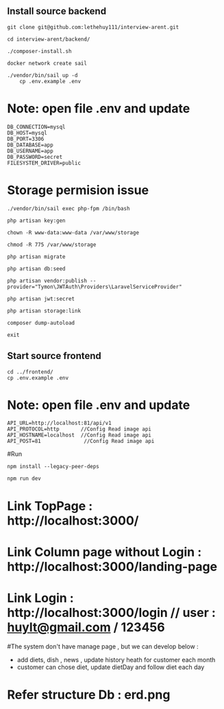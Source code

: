 ## Install source backend

    git clone git@github.com:lethehuy111/interview-arent.git

    cd interview-arent/backend/

    ./composer-install.sh 

    docker network create sail

    ./vendor/bin/sail up -d
        cp .env.example .env

   # Note: open file .env and update 

    DB_CONNECTION=mysql
    DB_HOST=mysql
    DB_PORT=3306
    DB_DATABASE=app
    DB_USERNAME=app
    DB_PASSWORD=secret   
    FILESYSTEM_DRIVER=public

   # Storage permision issue

    ./vendor/bin/sail exec php-fpm /bin/bash

    php artisan key:gen

    chown -R www-data:www-data /var/www/storage

    chmod -R 775 /var/www/storage

    php artisan migrate

    php artisan db:seed
    
    php artisan vendor:publish --provider="Tymon\JWTAuth\Providers\LaravelServiceProvider"
    
    php artisan jwt:secret

    php artisan storage:link
    
    composer dump-autoload
    
    exit

## Start source frontend 

    cd ../frontend/
    cp .env.example .env

# Note: open file .env and update
    API_URL=http://localhost:81/api/v1   
    API_PROTOCOL=http       //Config Read image api
    API_HOSTNAME=localhost  //Config Read image api
    API_POST=81              //Config Read image api
#Run 

    npm install --legacy-peer-deps
    
    npm run dev

# Link TopPage : http://localhost:3000/
# Link Column page without Login : http://localhost:3000/landing-page
# Link Login : http://localhost:3000/login  // user : huylt@gmail.com / 123456

#The system don't have manage page , but we can develop below : 
- add diets, dish , news , update history heath for customer each month
- customer can chose diet, update dietDay and follow diet each day
# Refer structure Db : erd.png 
    
